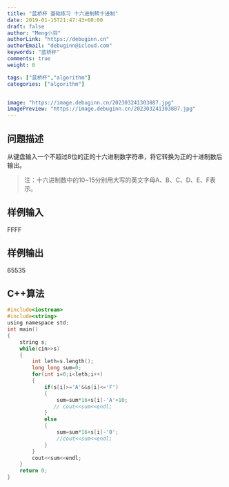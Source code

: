 ```yaml
---
title: "蓝桥杯 基础练习 十六进制转十进制"
date: 2019-01-15T21:47:43+08:00
draft: false
author: "Meng小羽"
authorLink: "https://debuginn.cn"
authorEmail: "debuginn@icloud.com"
keywords: "蓝桥杯"
comments: true
weight: 0

tags: ["蓝桥杯","algorithm"]
categories: ["algorithm"]


image: "https://image.debuginn.cn/202303241303887.jpg"
imagePreview: "https://image.debuginn.cn/202303241303887.jpg"
---
```


## 问题描述

从键盘输入一个不超过8位的正的十六进制数字符串，将它转换为正的十进制数后输出。

> 注：十六进制数中的10~15分别用大写的英文字母A、B、C、D、E、F表示。

## 样例输入

FFFF

## 样例输出

65535

## C++算法

```c
#include<iostream>
#include<string>
using namespace std;
int main()
{
    string s;
    while(cin>>s)
    {
        int leth=s.length();
        long long sum=0;
        for(int i=0;i<leth;i++)
        {
            if(s[i]>='A'&&s[i]<='F')
            {
                sum=sum*16+s[i]-'A'+10;
               // cout<<sum<<endl;
            }
            else
            {
                sum=sum*16+s[i]-'0';
                //cout<<sum<<endl;
            }
        }
        cout<<sum<<endl;
    }
    return 0;
}
```


